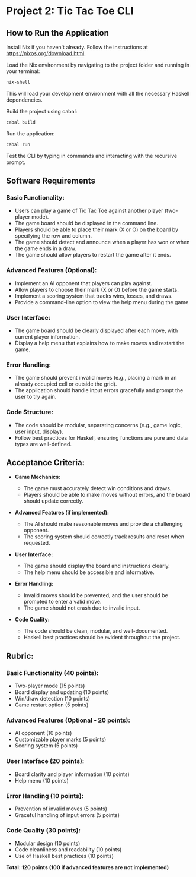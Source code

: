 # Project 2: Tic Tac Toe CLI

## How to Run the Application

Install Nix if you haven't already. Follow the instructions at https://nixos.org/download.html.

Load the Nix environment by navigating to the project folder and running in your terminal:

```bash
nix-shell
```

This will load your development environment with all the necessary Haskell dependencies.

Build the project using cabal:

```bash
cabal build
```

Run the application:

```bash
cabal run
```

Test the CLI by typing in commands and interacting with the recursive prompt.

## Software Requirements

### Basic Functionality:
- Users can play a game of Tic Tac Toe against another player (two-player mode).
- The game board should be displayed in the command line.
- Players should be able to place their mark (X or O) on the board by specifying the row and column.
- The game should detect and announce when a player has won or when the game ends in a draw.
- The game should allow players to restart the game after it ends.

### Advanced Features (Optional):
- Implement an AI opponent that players can play against.
- Allow players to choose their mark (X or O) before the game starts.
- Implement a scoring system that tracks wins, losses, and draws.
- Provide a command-line option to view the help menu during the game.

### User Interface:
- The game board should be clearly displayed after each move, with current player information.
- Display a help menu that explains how to make moves and restart the game.

### Error Handling:
- The game should prevent invalid moves (e.g., placing a mark in an already occupied cell or outside the grid).
- The application should handle input errors gracefully and prompt the user to try again.

### Code Structure:
- The code should be modular, separating concerns (e.g., game logic, user input, display).
- Follow best practices for Haskell, ensuring functions are pure and data types are well-defined.

## Acceptance Criteria:
- **Game Mechanics:**
  - The game must accurately detect win conditions and draws.
  - Players should be able to make moves without errors, and the board should update correctly.

- **Advanced Features (if implemented):**
  - The AI should make reasonable moves and provide a challenging opponent.
  - The scoring system should correctly track results and reset when requested.

- **User Interface:**
  - The game should display the board and instructions clearly.
  - The help menu should be accessible and informative.

- **Error Handling:**
  - Invalid moves should be prevented, and the user should be prompted to enter a valid move.
  - The game should not crash due to invalid input.

- **Code Quality:**
  - The code should be clean, modular, and well-documented.
  - Haskell best practices should be evident throughout the project.

## Rubric:

### Basic Functionality (40 points):
- Two-player mode (15 points)
- Board display and updating (10 points)
- Win/draw detection (10 points)
- Game restart option (5 points)

### Advanced Features (Optional - 20 points):
- AI opponent (10 points)
- Customizable player marks (5 points)
- Scoring system (5 points)

### User Interface (20 points):
- Board clarity and player information (10 points)
- Help menu (10 points)

### Error Handling (10 points):
- Prevention of invalid moves (5 points)
- Graceful handling of input errors (5 points)

### Code Quality (30 points):
- Modular design (10 points)
- Code cleanliness and readability (10 points)
- Use of Haskell best practices (10 points)

**Total: 120 points (100 if advanced features are not implemented)**

